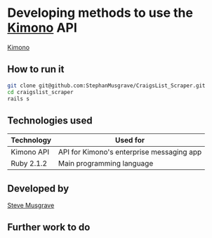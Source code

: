 # Developing methods to use the [Kimono] API

[Kimono]

## How to run it
```sh
git clone git@github.com:StephanMusgrave/CraigsList_Scraper.git
cd craigslist_scraper
rails s

```

## Technologies used

|Technology                 |Used for                        |
|---------------------------|--------------------------------|
|Kimono API                 |API for Kimono's enterprise messaging app|
|Ruby 2.1.2                 |Main programming language       |


## Developed by

[Steve Musgrave]

## Further work to do

[Steve Musgrave]:https://github.com/StephanMusgrave
[Kimono]:https://beta.usekimono.com